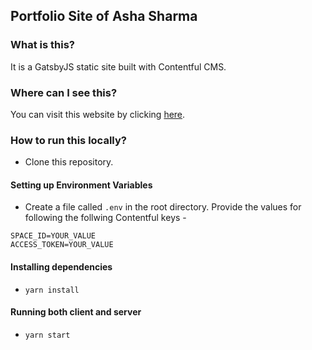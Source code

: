 ## Portfolio Site of Asha Sharma

### What is this?

It is a GatsbyJS static site built with Contentful CMS.

### Where can I see this?

You can visit this website by clicking [here](https://beinganartist.netlify.com/).

### How to run this locally?

- Clone this repository.

#### Setting up Environment Variables

- Create a file called `.env` in the root directory. Provide the values for following the follwing Contentful keys -

```
SPACE_ID=YOUR_VALUE
ACCESS_TOKEN=YOUR_VALUE
```

#### Installing dependencies

- `yarn install`

#### Running both client and server

- `yarn start`
